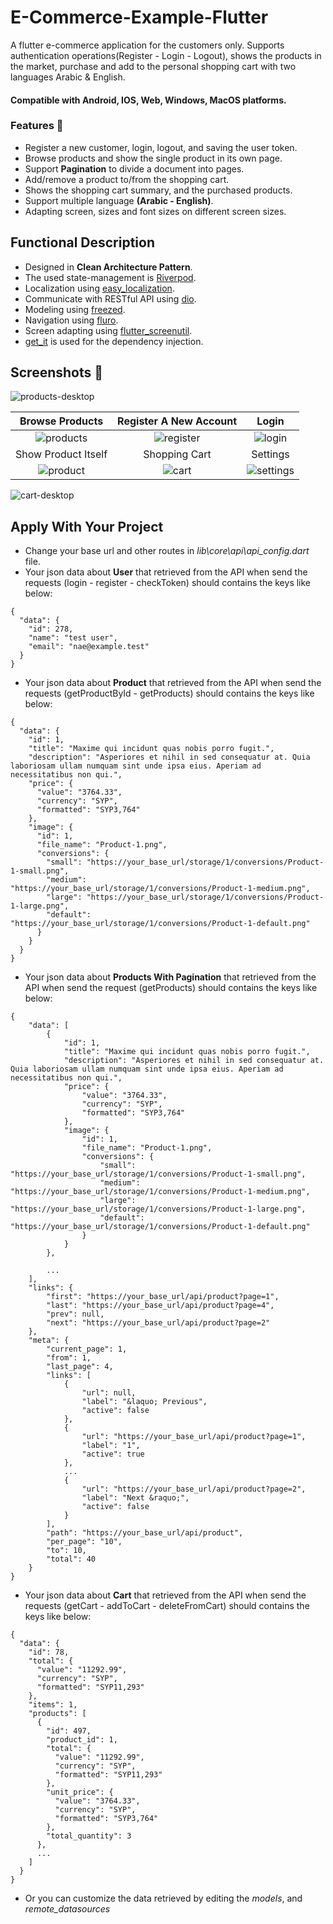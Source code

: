 # E-Commerce-Example-Flutter
A flutter e-commerce application for the customers only. Supports authentication operations(Register - Login - Logout), shows the products in the market, purchase and add to the personal shopping cart with two languages Arabic & English.

#### Compatible with **Android, IOS, Web, Windows, MacOS** platforms.

### Features 🚀
- Register a new customer, login, logout, and saving the user token.
- Browse products and show the single product in its own page.
- Support **Pagination** to divide a document into pages.
- Add/remove a product to/from the shopping cart.
- Shows the shopping cart summary, and the purchased products. 
- Support multiple language **(Arabic - English)**.
- Adapting screen, sizes and font sizes on different screen sizes.

## Functional Description
- Designed in **Clean Architecture Pattern**.
- The used state-management is [Riverpod](https://pub.dev/packages/flutter_riverpod).
- Localization using [easy_localization](https://pub.dev/packages/easy_localization).
- Communicate with RESTful API using [dio](https://pub.dev/packages/dio).
- Modeling using [freezed](https://pub.dev/packages/freezed).
- Navigation using [fluro](https://pub.dev/packages/fluro).
- Screen adapting using [flutter_screenutil](https://pub.dev/packages/flutter_screenutil).
- [get_it](https://pub.dev/packages/get_it) is used for the dependency injection.

## Screenshots 🎉
![products-desktop](screenshots/products-desktop2.png) 

Browse Products  |  Register A New Account  |  Login
:-------------------------:|:-------------------------:|:-------------------------:
![products](screenshots/products2.png)  |  ![register](screenshots/register.png)  |  ![login](screenshots/login.png)
Show Product Itself  |  Shopping Cart  |  Settings
![product](screenshots/product.png)  |  ![cart](screenshots/cart.png)  |  ![settings](screenshots/settings.png)

![cart-desktop](screenshots/add-to-cart-desktop.png) 

## Apply With Your Project
- Change your base url and other routes in *lib\core\api\api_config.dart* file. 
- Your json data about **User** that retrieved from the API when send the requests (login - register - checkToken) should contains the keys like below:
```
{
  "data": {
    "id": 278,
    "name": "test user",
    "email": "nae@example.test"
  }
}
```
- Your json data about **Product** that retrieved from the API when send the requests (getProductById - getProducts) should contains the keys like below:
```
{
  "data": {
    "id": 1,
    "title": "Maxime qui incidunt quas nobis porro fugit.",
    "description": "Asperiores et nihil in sed consequatur at. Quia laboriosam ullam numquam sint unde ipsa eius. Aperiam ad necessitatibus non qui.",
    "price": {
      "value": "3764.33",
      "currency": "SYP",
      "formatted": "SYP3,764"
    },
    "image": {
      "id": 1,
      "file_name": "Product-1.png",
      "conversions": {
        "small": "https://your_base_url/storage/1/conversions/Product-1-small.png",
        "medium": "https://your_base_url/storage/1/conversions/Product-1-medium.png",
        "large": "https://your_base_url/storage/1/conversions/Product-1-large.png",
        "default": "https://your_base_url/storage/1/conversions/Product-1-default.png"
      }
    }
  }
}
```
- Your json data about **Products With Pagination** that retrieved from the API when send the request (getProducts) should contains the keys like below:
```
{
    "data": [
        {
            "id": 1,
            "title": "Maxime qui incidunt quas nobis porro fugit.",
            "description": "Asperiores et nihil in sed consequatur at. Quia laboriosam ullam numquam sint unde ipsa eius. Aperiam ad necessitatibus non qui.",
            "price": {
                "value": "3764.33",
                "currency": "SYP",
                "formatted": "SYP3,764"
            },
            "image": {
                "id": 1,
                "file_name": "Product-1.png",
                "conversions": {
                    "small": "https://your_base_url/storage/1/conversions/Product-1-small.png",
                    "medium": "https://your_base_url/storage/1/conversions/Product-1-medium.png",
                    "large": "https://your_base_url/storage/1/conversions/Product-1-large.png",
                    "default": "https://your_base_url/storage/1/conversions/Product-1-default.png"
                }
            }
        },
        
        ...
    ],
    "links": {
        "first": "https://your_base_url/api/product?page=1",
        "last": "https://your_base_url/api/product?page=4",
        "prev": null,
        "next": "https://your_base_url/api/product?page=2"
    },
    "meta": {
        "current_page": 1,
        "from": 1,
        "last_page": 4,
        "links": [
            {
                "url": null,
                "label": "&laquo; Previous",
                "active": false
            },
            {
                "url": "https://your_base_url/api/product?page=1",
                "label": "1",
                "active": true
            },
            ...
            {
                "url": "https://your_base_url/api/product?page=2",
                "label": "Next &raquo;",
                "active": false
            }
        ],
        "path": "https://your_base_url/api/product",
        "per_page": "10",
        "to": 10,
        "total": 40
    }
}
```
- Your json data about **Cart** that retrieved from the API when send the requests (getCart - addToCart - deleteFromCart) should contains the keys like below:
```
{
  "data": {
    "id": 78,
    "total": {
      "value": "11292.99",
      "currency": "SYP",
      "formatted": "SYP11,293"
    },
    "items": 1,
    "products": [
      {
        "id": 497,
        "product_id": 1,
        "total": {
          "value": "11292.99",
          "currency": "SYP",
          "formatted": "SYP11,293"
        },
        "unit_price": {
          "value": "3764.33",
          "currency": "SYP",
          "formatted": "SYP3,764"
        },
        "total_quantity": 3
      },
      ...
    ]
  }
}
```
- Or you can customize the data retrieved by editing the *models*, and *remote_datasources*



